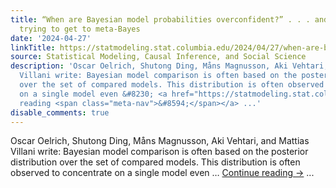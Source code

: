 ```yaml
---
title: “When are Bayesian model probabilities overconfident?” . . . and we’re still
  trying to get to meta-Bayes
date: '2024-04-27'
linkTitle: https://statmodeling.stat.columbia.edu/2024/04/27/when-are-bayesian-model-probabilities-overconfident-and-were-still-trying-to-get-to-meta-bayes/
source: Statistical Modeling, Causal Inference, and Social Science
description: 'Oscar Oelrich, Shutong Ding, Måns Magnusson, Aki Vehtari, and Mattias
  Villani write: Bayesian model comparison is often based on the posterior distribution
  over the set of compared models. This distribution is often observed to concentrate
  on a single model even &#8230; <a href="https://statmodeling.stat.columbia.edu/2024/04/27/when-are-bayesian-model-probabilities-overconfident-and-were-still-trying-to-get-to-meta-bayes/">Continue
  reading <span class="meta-nav">&#8594;</span></a> ...'
disable_comments: true
---
```

Oscar Oelrich, Shutong Ding, Måns Magnusson, Aki Vehtari, and Mattias Villani write: Bayesian model comparison is often based on the posterior distribution over the set of compared models. This distribution is often observed to concentrate on a single model even &#8230; <a href="https://statmodeling.stat.columbia.edu/2024/04/27/when-are-bayesian-model-probabilities-overconfident-and-were-still-trying-to-get-to-meta-bayes/">Continue reading <span class="meta-nav">&#8594;</span></a> ...